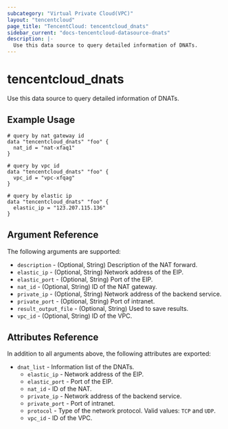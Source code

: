 ```yaml
---
subcategory: "Virtual Private Cloud(VPC)"
layout: "tencentcloud"
page_title: "TencentCloud: tencentcloud_dnats"
sidebar_current: "docs-tencentcloud-datasource-dnats"
description: |-
  Use this data source to query detailed information of DNATs.
---
```


# tencentcloud_dnats

Use this data source to query detailed information of DNATs.

## Example Usage

```hcl
# query by nat gateway id
data "tencentcloud_dnats" "foo" {
  nat_id = "nat-xfaq1"
}

# query by vpc id
data "tencentcloud_dnats" "foo" {
  vpc_id = "vpc-xfqag"
}

# query by elastic ip
data "tencentcloud_dnats" "foo" {
  elastic_ip = "123.207.115.136"
}
```

## Argument Reference

The following arguments are supported:

* `description` - (Optional, String) Description of the NAT forward.
* `elastic_ip` - (Optional, String) Network address of the EIP.
* `elastic_port` - (Optional, String) Port of the EIP.
* `nat_id` - (Optional, String) ID of the NAT gateway.
* `private_ip` - (Optional, String) Network address of the backend service.
* `private_port` - (Optional, String) Port of intranet.
* `result_output_file` - (Optional, String) Used to save results.
* `vpc_id` - (Optional, String) ID of the VPC.

## Attributes Reference

In addition to all arguments above, the following attributes are exported:

* `dnat_list` - Information list of the DNATs.
  * `elastic_ip` - Network address of the EIP.
  * `elastic_port` - Port of the EIP.
  * `nat_id` - ID of the NAT.
  * `private_ip` - Network address of the backend service.
  * `private_port` - Port of intranet.
  * `protocol` - Type of the network protocol. Valid values: `TCP` and `UDP`.
  * `vpc_id` - ID of the VPC.



